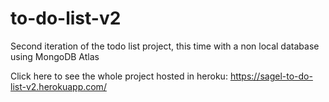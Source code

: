 # to-do-list-v2
Second iteration of the todo list project, this time with a non local database using MongoDB Atlas


Click here to see the whole project hosted in heroku: https://sagel-to-do-list-v2.herokuapp.com/
